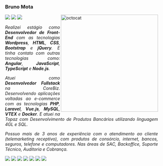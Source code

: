 ### Bruno Mota

<img style="width: 320px" align="right" src="https://github.com/brunofrontend/brunofrontend/blob/main/assets/octocat-1675316934262.png" alt="octocat">
<p>
    <a href="https://www.linkedin.com/in/brunomotadev/"><img src="https://img.shields.io/badge/LinkedIn-blue?style=plastic&logo=linkedin"></a>
    <a href="https://www.instagram.com/"><img src="https://img.shields.io/badge/Instagram-orchid?style=plastic&logo=instagram"></a>
    <a href="https://twitter.com/"><img src="https://img.shields.io/badge/Twitter-dodgerblue?style=plastic&logo=twitter"></a>
</p>

<p style="text-align: justify;"><em>Realizei estágio como <b>Desenvolvedor de Front-End</b> com as tecnologias <b>Wordpress</b>, <b>HTML</b>, <b>CSS</b>, <b>Bootstrap</b> e <b>jQuery</b>. E tinha contato com outras tecnologias como: <b>Angular</b>, <b>JavaScript</b>, <b>TypeScript</b> e <b>Node.js</b>.</em></p>

<p style="text-align: justify;"><em>Atuei como <b>Desenvolvedor Fullstack</b> na CoreBiz. Desenvolvendo aplicações voltadas ao e-commerce com as tecnologias <b>PHP</b>, <b>Laravel</b>, <b>Vue.js</b>, <b>MySQL</b>, <b>VTEX</b> e <b>Docker</b>. E atuei na Topaz com Desenvolvimento de Produtos Bancários utilizando linguagem 4GL e SQL.</em></p>

<p style="text-align: justify;"><i>Possuo mais de 3 anos de experiência com o atendimento ao cliente (telemarketing receptivo), com produtos de consórcio, internet, bancos, seguros, telefone e computadores. Nas áreas de SAC, Backoffice, Suporte Técnico, Auditoria e Cobrança.</i></p>

<p><img src="https://img.shields.io/badge/HTML5-gray?style=plastic&logo=html5"> <img src="https://img.shields.io/badge/CSS3-gray?style=plastic&logo=css3"> <img src="https://img.shields.io/badge/JavaScript-gray?style=plastic&logo=javascript"> <img src="https://img.shields.io/badge/TypeScript-gray?style=plastic&logo=typescript"> <img src="https://img.shields.io/badge/Angular-gray?style=plastic&logo=angular"> <img src="https://img.shields.io/badge/Bootstrap-gray?style=plastic&logo=bootstrap"> <img src="https://img.shields.io/badge/TailwindCSS-gray?style=plastic&logo=tailwindcss"></p>


